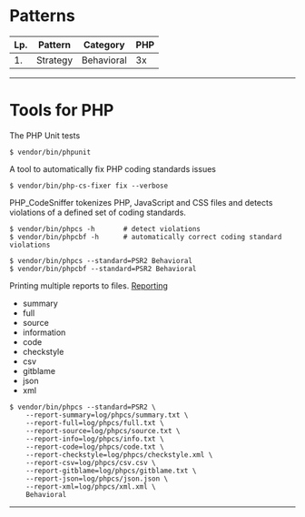 # Patterns

| Lp. | Pattern | Category | PHP |
| --- | ------- | -------- | --- |
| 1. | Strategy | Behavioral | 3x |

---

# Tools for PHP

The PHP Unit tests
```
$ vendor/bin/phpunit
```

A tool to automatically fix PHP coding standards issues
```
$ vendor/bin/php-cs-fixer fix --verbose 
```

PHP_CodeSniffer tokenizes PHP, JavaScript and CSS files
and detects violations of a defined set of coding standards.
``` 
$ vendor/bin/phpcs -h       # detect violations
$ vendor/bin/phpcbf -h      # automatically correct coding standard violations

$ vendor/bin/phpcs --standard=PSR2 Behavioral
$ vendor/bin/phpcbf --standard=PSR2 Behavioral
```

Printing multiple reports to files.
[Reporting](https://github.com/squizlabs/PHP_CodeSniffer/wiki/Reporting)

- summary
- full
- source
- information
- code
- checkstyle
- csv
- gitblame
- json
- xml

```
$ vendor/bin/phpcs --standard=PSR2 \
    --report-summary=log/phpcs/summary.txt \
    --report-full=log/phpcs/full.txt \
    --report-source=log/phpcs/source.txt \
    --report-info=log/phpcs/info.txt \
    --report-code=log/phpcs/code.txt \
    --report-checkstyle=log/phpcs/checkstyle.xml \
    --report-csv=log/phpcs/csv.csv \
    --report-gitblame=log/phpcs/gitblame.txt \
    --report-json=log/phpcs/json.json \
    --report-xml=log/phpcs/xml.xml \
    Behavioral

```
---
